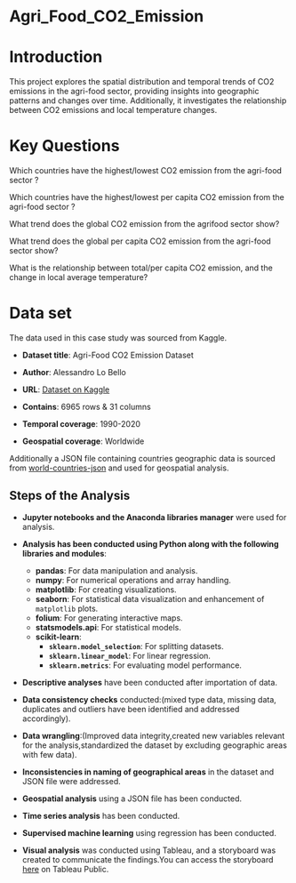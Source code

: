 # Agri_Food_CO2_Emission
# Introduction

This project explores the spatial distribution and temporal trends of CO2 emissions in the agri-food sector, providing insights into geographic patterns and changes over time. Additionally, it investigates the relationship between CO2 emissions and local temperature changes.

# Key Questions 

Which countries have the highest/lowest CO2 emission from the agri-food sector ?

Which countries have the highest/lowest per capita CO2 emission from the agri-food sector ?

What trend does the global CO2 emission from the agrifood sector show?

What trend does the global per capita CO2 emission from the agri-food sector show?

What is the relationship between total/per capita CO2 emission, and the change in local average temperature?


# Data set

The data used in this case study was sourced from Kaggle.
- **Dataset title**: Agri-Food CO2 Emission Dataset

- **Author**: Alessandro Lo Bello 

- **URL**: [Dataset on Kaggle](https://www.kaggle.com/datasets/alessandrolobello/agri-food-co2-emission-dataset-forecasting-ml/data)

- **Contains**: 6965 rows & 31 columns

- **Temporal coverage**: 1990-2020

- **Geospatial coverage**: Worldwide
    
Additionally a JSON file containing countries geographic data is sourced from [world-countries-json](https://www.kaggle.com/datasets/ktochylin/world-countries) and used for geospatial analysis. 

## Steps of the Analysis

- **Jupyter notebooks and the Anaconda libraries manager** were used for analysis.

- **Analysis has been conducted using Python along with the following libraries and modules**:
  - **pandas**: For data manipulation and analysis.
  - **numpy**: For numerical operations and array handling.
  - **matplotlib**: For creating visualizations.
  - **seaborn**: For statistical data visualization and enhancement of `matplotlib` plots.
  - **folium**: For generating interactive maps.
  - **statsmodels.api**: For statistical models.
  - **scikit-learn**:
    - **`sklearn.model_selection`**: For splitting datasets.
    - **`sklearn.linear_model`**: For linear regression.
    - **`sklearn.metrics`**: For evaluating model performance.

- **Descriptive analyses** have been conducted after importation of data.

- **Data consistency checks** conducted:(mixed type data, missing data, duplicates and outliers have been identified and addressed accordingly).

- **Data wrangling**:(Improved data integrity,created new variables relevant for the analysis,standardized the dataset by excluding geographic areas with few data).

- **Inconsistencies in naming of geographical areas** in the dataset and JSON file were addressed.

- **Geospatial analysis** using a JSON file has been conducted.

- **Time series analysis** has been conducted.

- **Supervised machine learning** using regression has been conducted.

- **Visual analysis** was conducted using Tableau, and a storyboard was created to communicate the findings.You can access the storyboard 
[here](https://public.tableau.com/shared/5P3MHR3GB?:display_count=n&:origin=viz_share_link) on Tableau Public.







